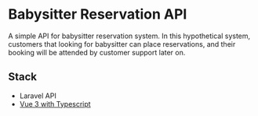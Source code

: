 # Babysitter Reservation API

A simple API for babysitter reservation system. In this hypothetical system, customers that looking for babysitter can place reservations, and their booking will be attended by customer support later on.

## Stack
- Laravel API
- [Vue 3 with Typescript](https://github.com/afiqsazlan/babysitter-reservation)
